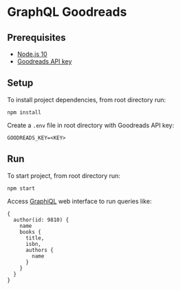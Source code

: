 # GraphQL Goodreads

## Prerequisites

- [Node.js 10](https://nodejs.org/dist/latest-v10.x/)
- [Goodreads API key](https://www.goodreads.com/api/keys)

## Setup

To install project dependencies, from root directory run:

```shell
npm install
```

Create a `.env` file in root directory with Goodreads API key:

```
GOODREADS_KEY=<KEY>
```

## Run

To start project, from root directory run:

```shell
npm start
```

Access [GraphiQL](http://localhost:4000/graphql) web interface to run queries like:

```
{
  author(id: 9810) {
    name
    books {
      title,
      isbn,
      authors {
        name
      }
    }
  }
}
```
